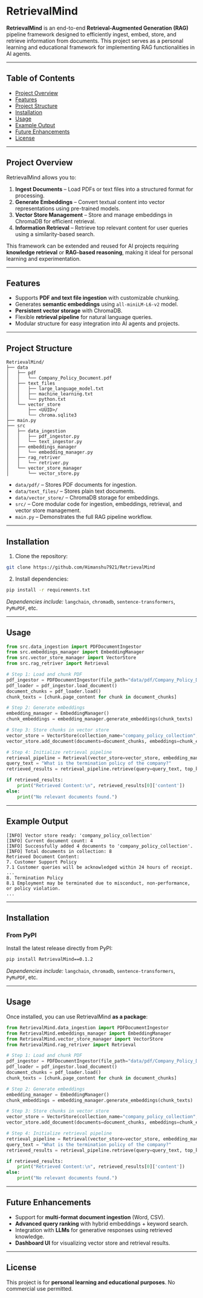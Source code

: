 # RetrievalMind

**RetrievalMind** is an end-to-end **Retrieval-Augmented Generation (RAG)** pipeline framework designed to efficiently ingest, embed, store, and retrieve information from documents. This project serves as a personal learning and educational framework for implementing RAG functionalities in AI agents.

---

## Table of Contents

* [Project Overview](#project-overview)
* [Features](#features)
* [Project Structure](#project-structure)
* [Installation](#installation)
* [Usage](#usage)
* [Example Output](#example-output)
* [Future Enhancements](#future-enhancements)
* [License](#license)

---

## Project Overview

RetrievalMind allows you to:

1. **Ingest Documents** – Load PDFs or text files into a structured format for processing.
2. **Generate Embeddings** – Convert textual content into vector representations using pre-trained models.
3. **Vector Store Management** – Store and manage embeddings in ChromaDB for efficient retrieval.
4. **Information Retrieval** – Retrieve top relevant content for user queries using a similarity-based search.

This framework can be extended and reused for AI projects requiring **knowledge retrieval** or **RAG-based reasoning**, making it ideal for personal learning and experimentation.

---

## Features

* Supports **PDF and text file ingestion** with customizable chunking.
* Generates **semantic embeddings** using `all-miniLM-L6-v2` model.
* **Persistent vector storage** with ChromaDB.
* Flexible **retrieval pipeline** for natural language queries.
* Modular structure for easy integration into AI agents and projects.

---

## Project Structure

```
RetrievalMind/
├── data
│   ├── pdf
│   │   └── Company_Policy_Document.pdf
│   ├── text_files
│   │   ├── large_language_model.txt
│   │   ├── machine_learning.txt
│   │   └── python.txt
│   └── vector_store
│       ├── <UUID>/
│       └── chroma.sqlite3
├── main.py
├── src
│   ├── data_ingestion
│   │   ├── pdf_ingestor.py
│   │   └── text_ingestor.py
│   ├── embeddings_manager
│   │   └── embedding_manager.py
│   ├── rag_retriver
│   │   └── retriver.py
│   └── vector_store_manager
│       └── vector_store.py
```

* `data/pdf/` – Stores PDF documents for ingestion.
* `data/text_files/` – Stores plain text documents.
* `data/vector_store/` – ChromaDB storage for embeddings.
* `src/` – Core modular code for ingestion, embeddings, retrieval, and vector store management.
* `main.py` – Demonstrates the full RAG pipeline workflow.

---

## Installation

1. Clone the repository:

```bash
git clone https://github.com/Himanshu7921/RetrievalMind
```

2. Install dependencies:

```bash
pip install -r requirements.txt
```

*Dependencies include:* `langchain`, `chromadb`, `sentence-transformers`, `PyMuPDF`, etc.

---

## Usage

```python
from src.data_ingestion import PDFDocumentIngestor
from src.embeddings_manager import EmbeddingManager
from src.vector_store_manager import VectorStore
from src.rag_retriver import Retrieval

# Step 1: Load and chunk PDF
pdf_ingestor = PDFDocumentIngestor(file_path="data/pdf/Company_Policy_Document.pdf", loader_type='mu')
pdf_loader = pdf_ingestor.load_document()
document_chunks = pdf_loader.load()
chunk_texts = [chunk.page_content for chunk in document_chunks]

# Step 2: Generate embeddings
embedding_manager = EmbeddingManager()
chunk_embeddings = embedding_manager.generate_embeddings(chunk_texts)

# Step 3: Store chunks in vector store
vector_store = VectorStore(collection_name="company_policy_collection", persist_directory="data/vector_store", document_type="PDF")
vector_store.add_document(documents=document_chunks, embeddings=chunk_embeddings)

# Step 4: Initialize retrieval pipeline
retrieval_pipeline = Retrieval(vector_store=vector_store, embedding_manager=embedding_manager)
query_text = "What is the termination policy of the company?"
retrieved_results = retrieval_pipeline.retrieve(query=query_text, top_k=1, score_threshold=0)

if retrieved_results:
    print("Retrieved Content:\n", retrieved_results[0]['content'])
else:
    print("No relevant documents found.")
```

---

## Example Output

```
[INFO] Vector store ready: 'company_policy_collection'
[INFO] Current document count: 4
[INFO] Successfully added 4 documents to 'company_policy_collection'.
[INFO] Total documents in collection: 8
Retrieved Document Content:
7. Customer Support Policy
7.1 Customer queries will be acknowledged within 24 hours of receipt.
...
8. Termination Policy
8.1 Employment may be terminated due to misconduct, non-performance, or policy violation.
...
```

---
## Installation

### From PyPI

Install the latest release directly from PyPI:

```bash
pip install RetrievalMind==0.1.2
```

*Dependencies include:* `langchain`, `chromadb`, `sentence-transformers`, `PyMuPDF`, etc.

---

## Usage

Once installed, you can use RetrievalMind **as a package**:

```python
from RetrievalMind.data_ingestion import PDFDocumentIngestor
from RetrievalMind.embeddings_manager import EmbeddingManager
from RetrievalMind.vector_store_manager import VectorStore
from RetrievalMind.rag_retriver import Retrieval

# Step 1: Load and chunk PDF
pdf_ingestor = PDFDocumentIngestor(file_path="data/pdf/Company_Policy_Document.pdf", loader_type='mu')
pdf_loader = pdf_ingestor.load_document()
document_chunks = pdf_loader.load()
chunk_texts = [chunk.page_content for chunk in document_chunks]

# Step 2: Generate embeddings
embedding_manager = EmbeddingManager()
chunk_embeddings = embedding_manager.generate_embeddings(chunk_texts)

# Step 3: Store chunks in vector store
vector_store = VectorStore(collection_name="company_policy_collection", persist_directory="data/vector_store", document_type="PDF")
vector_store.add_document(documents=document_chunks, embeddings=chunk_embeddings)

# Step 4: Initialize retrieval pipeline
retrieval_pipeline = Retrieval(vector_store=vector_store, embedding_manager=embedding_manager)
query_text = "What is the termination policy of the company?"
retrieved_results = retrieval_pipeline.retrieve(query=query_text, top_k=1, score_threshold=0)

if retrieved_results:
    print("Retrieved Content:\n", retrieved_results[0]['content'])
else:
    print("No relevant documents found.")
```

---

## Future Enhancements

* Support for **multi-format document ingestion** (Word, CSV).
* **Advanced query ranking** with hybrid embeddings + keyword search.
* Integration with **LLMs** for generative responses using retrieved knowledge.
* **Dashboard UI** for visualizing vector store and retrieval results.

---

## License

This project is for **personal learning and educational purposes**. No commercial use permitted.
